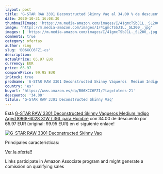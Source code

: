 ```yaml
---
layout: post
title: 'G-STAR RAW 3301 Deconstructed Skinny Vaq al 34.00 % de descuento'
date: 2020-10-31 16:08:30
thumbnailImage: 'https://m.media-amazon.com/images/I/41gmcTSbJ1L._SL200_.jpg'
image: 'https://m.media-amazon.com/images/I/41gmcTSbJ1L._SL200_.jpg'
images: [ 'https://m.media-amazon.com/images/I/41gmcTSbJ1L._SL200_.jpg' ]
comments: true
category: ofertas
author: ring
slug: 'B06XCC6FZ1-es'
description:
actualPrice: 65.97 EUR
currency: EUR
price: 65.97
comparePrice: 99.95 EUR
inStock: true
prodname: 'G-STAR RAW 3301 Deconstructed Skinny Vaqueros  Medium Indigo Aged 8968-6028  31W / 36L para Hombre'
country: 'es'
buyurl: 'https://www.amazon.es/dp/B06XCC6FZ1/?tag=tolees-21'
descuento: '34.00'
titulo: 'G-STAR RAW 3301 Deconstructed Skinny Vaq'
---
```


Está [G-STAR RAW 3301 Deconstructed Skinny Vaqueros  Medium Indigo Aged 8968-6028  31W / 36L para Hombre](https://www.amazon.es/dp/B06XCC6FZ1/?tag=tolees-21) con 34.00 de descuento por 65.97 EUR (original: 99.95 EUR) en el siguiente enlace!

[![G-STAR RAW 3301 Deconstructed Skinny Vaq](https://m.media-amazon.com/images/I/41gmcTSbJ1L._SL200_.jpg)](https://www.amazon.es/dp/B06XCC6FZ1/?tag=tolees-21)

Principales características:


[Ver la oferta!!](https://www.amazon.es/dp/B06XCC6FZ1/?tag=tolees-21)

Links participate in Amazon Associate program and might generate a comission on qualifying sales


